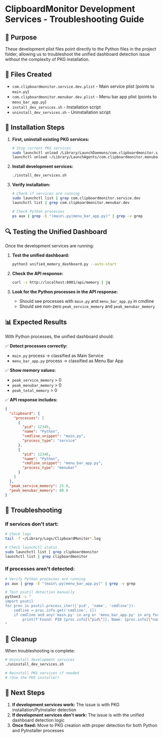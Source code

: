 # ClipboardMonitor Development Services - Troubleshooting Guide

## 🎯 Purpose

These development plist files point directly to the Python files in the project folder, allowing us to troubleshoot the unified dashboard detection issue without the complexity of PKG installation.

## 📁 Files Created

- `com.clipboardmonitor.service.dev.plist` - Main service plist (points to `main.py`)
- `com.clipboardmonitor.menubar.dev.plist` - Menu bar app plist (points to `menu_bar_app.py`)
- `install_dev_services.sh` - Installation script
- `uninstall_dev_services.sh` - Uninstallation script

## 🚀 Installation Steps

1. **First, uninstall existing PKG services:**
   ```bash
   # Stop current PKG services
   sudo launchctl unload /Library/LaunchDaemons/com.clipboardmonitor.service.plist 2>/dev/null || true
   launchctl unload ~/Library/LaunchAgents/com.clipboardmonitor.menubar.plist 2>/dev/null || true
   ```

2. **Install development services:**
   ```bash
   ./install_dev_services.sh
   ```

3. **Verify installation:**
   ```bash
   # Check if services are running
   sudo launchctl list | grep com.clipboardmonitor.service.dev
   launchctl list | grep com.clipboardmonitor.menubar.dev
   
   # Check Python processes
   ps aux | grep -E "(main\.py|menu_bar_app.py)" | grep -v grep
   ```

## 🔍 Testing the Unified Dashboard

Once the development services are running:

1. **Test the unified dashboard:**
   ```bash
   python3 unified_memory_dashboard.py --auto-start
   ```

2. **Check the API response:**
   ```bash
   curl -s http://localhost:8001/api/memory | jq
   ```

3. **Look for the Python processes in the API response:**
   - Should see processes with `main.py` and `menu_bar_app.py` in cmdline
   - Should see non-zero `peak_service_memory` and `peak_menubar_memory`

## 📊 Expected Results

With Python processes, the unified dashboard should:

✅ **Detect processes correctly:**
- `main.py` process → classified as Main Service
- `menu_bar_app.py` process → classified as Menu Bar App

✅ **Show memory values:**
- `peak_service_memory` > 0
- `peak_menubar_memory` > 0
- `peak_total_memory` > 0

✅ **API response includes:**
```json
{
  "clipboard": {
    "processes": [
      {
        "pid": 12345,
        "name": "Python",
        "cmdline_snippet": "main.py",
        "process_type": "service"
      },
      {
        "pid": 12346,
        "name": "Python", 
        "cmdline_snippet": "menu_bar_app.py",
        "process_type": "menubar"
      }
    ]
  },
  "peak_service_memory": 25.0,
  "peak_menubar_memory": 80.0
}
```

## 🐛 Troubleshooting

### If services don't start:
```bash
# Check logs
tail -f ~/Library/Logs/ClipboardMonitor*.log

# Check launchctl status
sudo launchctl list | grep clipboardmonitor
launchctl list | grep clipboardmonitor
```

### If processes aren't detected:
```bash
# Verify Python processes are running
ps aux | grep -E "(main\.py|menu_bar_app.py)" | grep -v grep

# Test psutil detection manually
python3 -c "
import psutil
for proc in psutil.process_iter(['pid', 'name', 'cmdline']):
    cmdline = proc.info.get('cmdline', [])
    if cmdline and any('main.py' in arg or 'menu_bar_app.py' in arg for arg in cmdline):
        print(f'Found: PID {proc.info[\"pid\"]}, Name: {proc.info[\"name\"]}, Cmdline: {cmdline}')
"
```

## 🧹 Cleanup

When troubleshooting is complete:

```bash
# Uninstall development services
./uninstall_dev_services.sh

# Reinstall PKG services if needed
# (Use the PKG installer)
```

## 🎯 Next Steps

1. **If development services work:** The issue is with PKG installation/PyInstaller detection
2. **If development services don't work:** The issue is with the unified dashboard detection logic
3. **Once fixed:** Move to PKG creation with proper detection for both Python and PyInstaller processes
